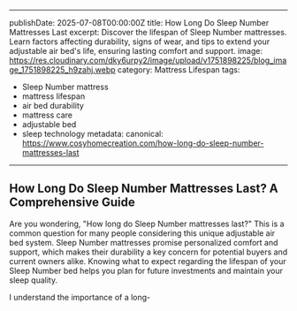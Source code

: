 
---
publishDate: 2025-07-08T00:00:00Z
title: How Long Do Sleep Number Mattresses Last
excerpt: Discover the lifespan of Sleep Number mattresses. Learn factors affecting durability, signs of wear, and tips to extend your adjustable air bed's life, ensuring lasting comfort and support.
image: https://res.cloudinary.com/dky6urpy2/image/upload/v1751898225/blog_image_1751898225_h9zahj.webp
category: Mattress Lifespan
tags:
  - Sleep Number mattress
  - mattress lifespan
  - air bed durability
  - mattress care
  - adjustable bed
  - sleep technology
metadata:
  canonical: https://www.cosyhomecreation.com/how-long-do-sleep-number-mattresses-last
---

## How Long Do Sleep Number Mattresses Last? A Comprehensive Guide

Are you wondering, "How long do Sleep Number mattresses last?" This is a common question for many people considering this unique adjustable air bed system. Sleep Number mattresses promise personalized comfort and support, which makes their durability a key concern for potential buyers and current owners alike. Knowing what to expect regarding the lifespan of your Sleep Number bed helps you plan for future investments and maintain your sleep quality.

I understand the importance of a long-